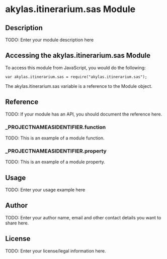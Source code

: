 # akylas.itinerarium.sas Module

## Description

TODO: Enter your module description here

## Accessing the akylas.itinerarium.sas Module

To access this module from JavaScript, you would do the following:

	var akylas.itinerarium.sas = require("akylas.itinerarium.sas");

The akylas.itinerarium.sas variable is a reference to the Module object.	

## Reference

TODO: If your module has an API, you should document
the reference here.

### ___PROJECTNAMEASIDENTIFIER__.function

TODO: This is an example of a module function.

### ___PROJECTNAMEASIDENTIFIER__.property

TODO: This is an example of a module property.

## Usage

TODO: Enter your usage example here

## Author

TODO: Enter your author name, email and other contact
details you want to share here. 

## License

TODO: Enter your license/legal information here.
